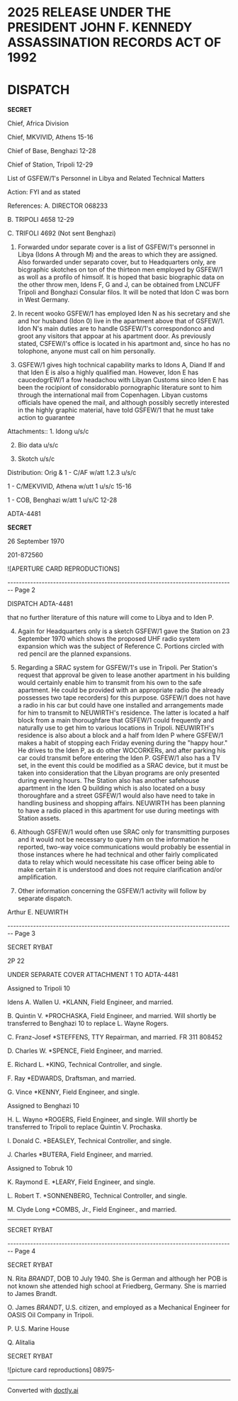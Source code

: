 # 2025 RELEASE UNDER THE PRESIDENT JOHN F. KENNEDY ASSASSINATION RECORDS ACT OF 1992

# DISPATCH

**SECRET**

Chief, Africa Division

Chief, MKVIVID, Athens 15-16

Chief of Base, Benghazi 12-28

Chief of Station, Tripoli 12-29

List of GSFEW/1's Personnel in Libya and Related Technical Matters

Action: FYI and as stated

References: A. DIRECTOR 068233

B. TRIPOLI 4658 12-29

C. TRIFOLI 4692 (Not sent Benghazi)

1. Forwarded undor separate cover is a list of GSFEW/1's personnel in Libya (Idons A through M) and the areas to which they are assigned. Also forwarded under separato cover, but to Headquarters only, are bicgraphic skotches on ton of the thirteon men employed by GSFEW/1 as woll as a profilo of himsolf. It is hoped that basic biographic data on the other throw men, Idens F, G and J, can be obtained from LNCUFF Tripoli and Bonghazi Consular filos. It will be noted that Idon C was born in West Germany.

2. In recent wooko GSFEW/1 has employed Iden N as his secretary and she and hor husband (Idon 0) live in the apartment above that of GSFEW/1. Idon N's main duties are to handle GSFEW/1's correspondonco and groot any visitors that appoar at his apartment door. As previously stated, CSFEW/l's office is located in his apartmont and, since ho has no tolophone, anyone must call on him personally.

3. GSFEW/1 gives high tochnical capability marks to Idons A, Diand If and that Iden E is also a highly qualified man. However, Idon E has caucedogrEW/1 a fow headachou with Libyan Customs sinco Iden E has been the rocipiont of considorablo pornographic literature sont to him through the international mail from Copenhagen. Libyan customs officials have opened the mail, and although possibly secretly interested in the highly graphic material, have told GSFEW/1 that he must take action to guarantee

Attachments:: 1. Idong u/s/c

2. Bio data u/s/c

3. Skotch u/s/c

Distribution: Orig & 1 - C/AF w/att 1.2.3 u/s/c

1 - C/MEKVIVID, Athena w/utt 1 u/s/c 15-16

1 - COB, Benghazi w/att 1 u/s/C 12-28

ADTA-4481

**SECRET**

26 September 1970

201-872560

![APERTURE CARD REPRODUCTIONS]


-------------------------------------------------------------------------------- Page 2

DISPATCH ADTA-4481

that no further literature of this nature will come to Libya and to Iden P.

4. Again for Headquarters only is a sketch GSFEW/1 gave the Station on 23 September 1970 which shows the proposed UHF radio system expansion which was the subject of Reference C. Portions circled with red pencil are the planned expansions.

5. Regarding a SRAC system for GSFEW/1's use in Tripoli. Per Station's request that approval be given to lease another apartment in his building would certainly enable him to transmit from his own to the safe apartment. He could be provided with an appropriate radio (he already possesses two tape recorders) for this purpose. GSFEW/1 does not have a radio in his car but could have one installed and arrangements made for him to transmit to NEUWIRTH's residence. The latter is located a half block from a main thoroughfare that GSFEW/1 could frequently and naturally use to get him to various locations in Tripoli. NEUWIRTH's residence is also about a block and a half from Iden P where GSFEW/1 makes a habit of stopping each Friday evening during the "happy hour." He drives to the Iden P, as do other WOCORKERs, and after parking his car could transmit before entering the Iden P. GSFEW/1 also has a TV set, in the event this could be modified as a SRAC device, but it must be taken into consideration that the Libyan programs are only presented during evening hours. The Station also has another safehouse apartment in the Iden Q building which is also located on a busy thoroughfare and a street GSFEW/1 would also have need to take in handling business and shopping affairs. NEUWIRTH has been planning to have a radio placed in this apartment for use during meetings with Station assets.

6. Although GSFEW/1 would often use SRAC only for transmitting purposes and it would not be necessary to query him on the information he reported, two-way voice communications would probably be essential in those instances where he had technical and other fairly complicated data to relay which would necessitate his case officer being able to make certain it is understood and does not require clarification and/or amplification.

7. Other information concerning the GSFEW/1 activity will follow by separate dispatch.

Arthur E. NEUWIRTH


-------------------------------------------------------------------------------- Page 3

SECRET
RYBAT

2P
22

UNDER SEPARATE COVER ATTACHMENT 1 TO ADTA-4481

Assigned to Tripoli 10

Idens A. Wallen U. *KLANN, Field Engineer, and married.

B. Quintin V. *PROCHASKA, Field Engineer, and married. Will shortly be transferred to Benghazi 10 to replace L. Wayne Rogers.

C. Franz-Josef *STEFFENS, TTY Repairman, and married. FR 311 808452

D. Charles W. *SPENCE, Field Engineer, and married.

E. Richard L. *KING, Technical Controller, and single.

F. Ray *EDWARDS, Draftsman, and married.

G. Vince *KENNY, Field Engineer, and single.

Assigned to Benghazi 10

H. L. Wayno *ROGERS, Field Engineer, and single. Will shortly be transferred to Tripoli to replace Quintin V. Prochaska.

I. Donald C. *BEASLEY, Technical Controller, and single.

J. Charles *BUTERA, Field Engineer, and married.

Assigned to Tobruk 10

K. Raymond E. *LEARY, Field Engineer, and single.

L. Robert T. *SONNENBERG, Technical Controller, and single.

M. Clyde Long *COMBS, Jr., Field Engineer., and married.

***

SECRET
RYBAT


-------------------------------------------------------------------------------- Page 4

SECRET
RYBAT

N. Rita *BRANDT*, DOB 10 July 1940. She is German and although her POB is not known she attended high school at Friedberg, Germany. She is married to James Brandt.

O. James *BRANDT*, U.S. citizen, and employed as a Mechanical Engineer for OASIS Oil Company in Tripoli.

P. U.S. Marine House

Q. Alitalia

SECRET
RYBAT

![picture card reproductions]
08975-


---
Converted with [doctly.ai](https://doctly.ai)
